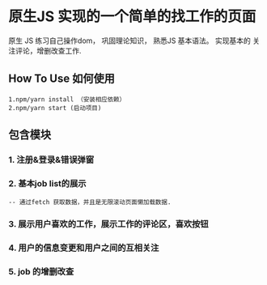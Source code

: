 # 原生JS 实现的一个简单的找工作的页面
原生 JS 练习自己操作dom， 巩固理论知识， 熟悉JS 基本语法。 实现基本的 关注评论，增删改查工作.

## How To Use  如何使用
	1.npm/yarn install （安装相应依赖）
	2.npm/yarn start (启动项目)
## 包含模块
### 1. 注册&登录&错误弹窗
### 2. 基本job list的展示
	-- 通过fetch 获取数据，并且是无限滚动页面懒加载数据.
### 3. 展示用户喜欢的工作，展示工作的评论区，喜欢按钮

### 4. 用户的信息变更和用户之间的互相关注
### 5. job 的增删改查
